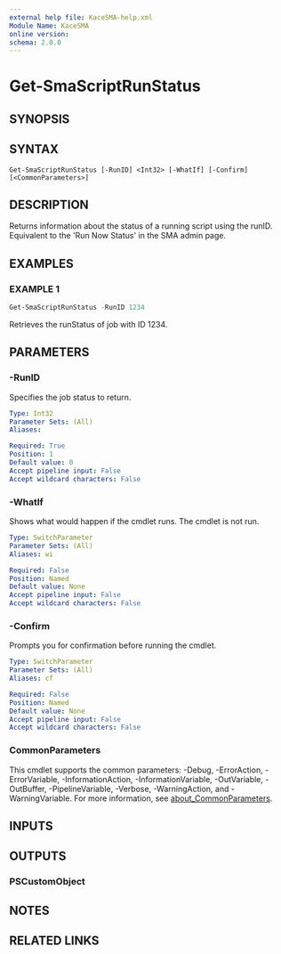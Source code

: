 ```yaml
---
external help file: KaceSMA-help.xml
Module Name: KaceSMA
online version:
schema: 2.0.0
---
```


# Get-SmaScriptRunStatus

## SYNOPSIS

## SYNTAX

```
Get-SmaScriptRunStatus [-RunID] <Int32> [-WhatIf] [-Confirm] [<CommonParameters>]
```

## DESCRIPTION
Returns information about the status of a running script using the runID.
Equivalent to the 'Run Now Status' in the SMA admin page.

## EXAMPLES

### EXAMPLE 1
```powershell
Get-SmaScriptRunStatus -RunID 1234
```

Retrieves the runStatus of job with ID 1234.

## PARAMETERS

### -RunID
Specifies the job status to return.

```yaml
Type: Int32
Parameter Sets: (All)
Aliases:

Required: True
Position: 1
Default value: 0
Accept pipeline input: False
Accept wildcard characters: False
```

### -WhatIf
Shows what would happen if the cmdlet runs.
The cmdlet is not run.

```yaml
Type: SwitchParameter
Parameter Sets: (All)
Aliases: wi

Required: False
Position: Named
Default value: None
Accept pipeline input: False
Accept wildcard characters: False
```

### -Confirm
Prompts you for confirmation before running the cmdlet.

```yaml
Type: SwitchParameter
Parameter Sets: (All)
Aliases: cf

Required: False
Position: Named
Default value: None
Accept pipeline input: False
Accept wildcard characters: False
```

### CommonParameters
This cmdlet supports the common parameters: -Debug, -ErrorAction, -ErrorVariable, -InformationAction, -InformationVariable, -OutVariable, -OutBuffer, -PipelineVariable, -Verbose, -WarningAction, and -WarningVariable. For more information, see [about_CommonParameters](http://go.microsoft.com/fwlink/?LinkID=113216).

## INPUTS

## OUTPUTS

### PSCustomObject
## NOTES

## RELATED LINKS
